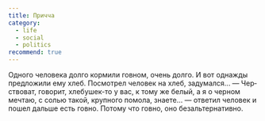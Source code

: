 ```yaml
---
title: Причча
category:
  - life
  - social
  - politics
recommend: true
---
```

Одного человека долго кормили говном, очень долго. И вот однажды предложили ему хлеб. Посмотрел человек на хлеб,
задумался... — Чер­с­т­во­ват, говорит, хле­бу­шек-то у вас, к то­му же белый, а я о чер­ном мечтаю, с солью такой, крупного
помола, знаете... — ответил человек и пошел дальше есть говно. Потому что говно, оно безальтернативно.
